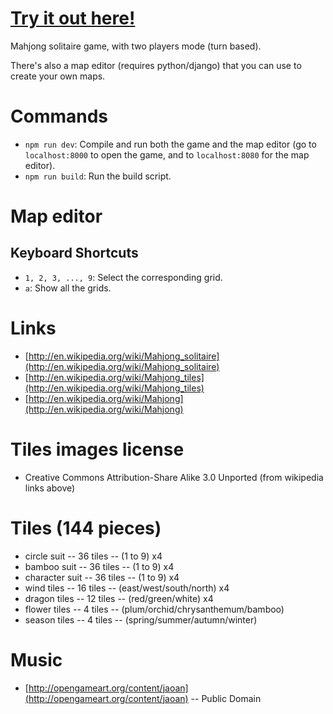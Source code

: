 # [Try it out here!](http://nbpt.eu/games/mahjong_solitaire/) #

Mahjong solitaire game, with two players mode (turn based).

There's also a map editor (requires python/django) that you can use to create your own maps.

# Commands #

- `npm run dev`: Compile and run both the game and the map editor (go to `localhost:8000` to open the game, and to `localhost:8080` for the map editor).
- `npm run build`: Run the build script.


# Map editor #

## Keyboard Shortcuts ##

- `1, 2, 3, ..., 9`: Select the corresponding grid.
- `a`: Show all the grids.


# Links #

- [http://en.wikipedia.org/wiki/Mahjong_solitaire](http://en.wikipedia.org/wiki/Mahjong_solitaire)
- [http://en.wikipedia.org/wiki/Mahjong_tiles](http://en.wikipedia.org/wiki/Mahjong_tiles)
- [http://en.wikipedia.org/wiki/Mahjong](http://en.wikipedia.org/wiki/Mahjong)


# Tiles images license #

- Creative Commons Attribution-Share Alike 3.0 Unported (from wikipedia links above)


# Tiles (144 pieces) #

- circle suit    -- 36 tiles -- (1 to 9) x4
- bamboo suit    -- 36 tiles -- (1 to 9) x4
- character suit -- 36 tiles -- (1 to 9) x4
- wind tiles     -- 16 tiles -- (east/west/south/north) x4
- dragon tiles   -- 12 tiles -- (red/green/white) x4
- flower tiles   --  4 tiles -- (plum/orchid/chrysanthemum/bamboo)
- season tiles   --  4 tiles -- (spring/summer/autumn/winter)


# Music #

- [http://opengameart.org/content/jaoan](http://opengameart.org/content/jaoan) -- Public Domain
